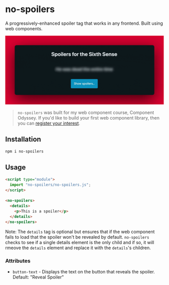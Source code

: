# no-spoilers

A progressively-enhanced spoiler tag that works in any frontend. Built using web components.

![Example of no-spoilers](./static/demo.gif)

> `no-spoilers` was built for my web component course, Component Odyssey. If you'd like to build your first web component library, then you can [register your interest](https://component-odyssey.com/subscribe).

## Installation

```bash
npm i no-spoilers
```

## Usage

```html
<script type="module">
  import "no-spoilers/no-spoilers.js";
</script>

<no-spoilers>
  <details>
    <p>This is a spoiler</p>
  </details>
</no-spoilers>
```

Note: The `details` tag is optional but ensures that if the web component fails to load that the spoiler won't be revealed by default. `no-spoilers` checks to see if a single details element is the only child and if so, it will rmeove the `details` element and replace it with the `details`'s children.


### Attributes

- `button-text` - Displays the text on the button that reveals the spoiler. Default: "Reveal Spoiler"
